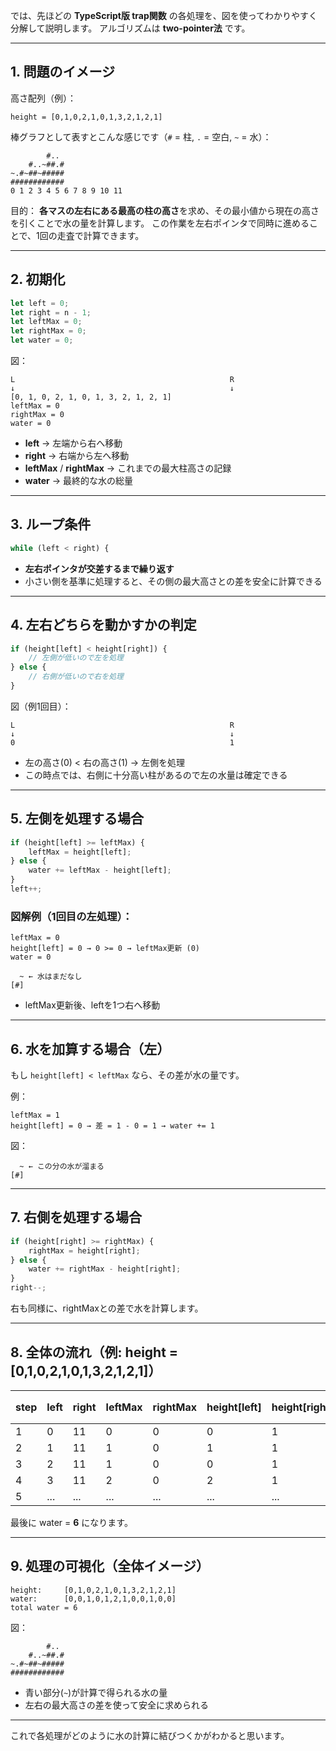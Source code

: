 では、先ほどの **TypeScript版 trap関数** の各処理を、図を使ってわかりやすく分解して説明します。
アルゴリズムは **two-pointer法** です。

---

## 1. 問題のイメージ

高さ配列（例）：

```
height = [0,1,0,2,1,0,1,3,2,1,2,1]
```

棒グラフとして表すとこんな感じです（`#` = 柱, `.` = 空白, `~` = 水）：

```
        #..
    #..~##.#
~.#~##~#####
############
0 1 2 3 4 5 6 7 8 9 10 11
```

目的：
**各マスの左右にある最高の柱の高さ**を求め、その最小値から現在の高さを引くことで水の量を計算します。
この作業を左右ポインタで同時に進めることで、1回の走査で計算できます。

---

## 2. 初期化

```typescript
let left = 0;
let right = n - 1;
let leftMax = 0;
let rightMax = 0;
let water = 0;
```

図：

```
L                                                R
↓                                                ↓
[0, 1, 0, 2, 1, 0, 1, 3, 2, 1, 2, 1]
leftMax = 0
rightMax = 0
water = 0
```

- **left** → 左端から右へ移動
- **right** → 右端から左へ移動
- **leftMax** / **rightMax** → これまでの最大柱高さの記録
- **water** → 最終的な水の総量

---

## 3. ループ条件

```typescript
while (left < right) {
```

- **左右ポインタが交差するまで繰り返す**
- 小さい側を基準に処理すると、その側の最大高さとの差を安全に計算できる

---

## 4. 左右どちらを動かすかの判定

```typescript
if (height[left] < height[right]) {
    // 左側が低いので左を処理
} else {
    // 右側が低いので右を処理
}
```

図（例1回目）：

```
L                                                R
↓                                                ↓
0                                                1
```

- 左の高さ(0) < 右の高さ(1) → 左側を処理
- この時点では、右側に十分高い柱があるので左の水量は確定できる

---

## 5. 左側を処理する場合

```typescript
if (height[left] >= leftMax) {
    leftMax = height[left];
} else {
    water += leftMax - height[left];
}
left++;
```

### 図解例（1回目の左処理）：

```
leftMax = 0
height[left] = 0 → 0 >= 0 → leftMax更新 (0)
water = 0
```

```
  ~ ← 水はまだなし
[#]
```

- leftMax更新後、leftを1つ右へ移動

---

## 6. 水を加算する場合（左）

もし `height[left] < leftMax` なら、その差が水の量です。

例：

```
leftMax = 1
height[left] = 0 → 差 = 1 - 0 = 1 → water += 1
```

図：

```
  ~ ← この分の水が溜まる
[#]
```

---

## 7. 右側を処理する場合

```typescript
if (height[right] >= rightMax) {
    rightMax = height[right];
} else {
    water += rightMax - height[right];
}
right--;
```

右も同様に、rightMaxとの差で水を計算します。

---

## 8. 全体の流れ（例: height = \[0,1,0,2,1,0,1,3,2,1,2,1]）

| step | left | right | leftMax | rightMax | height\[left] | height\[right] | water増分 | water合計 |
| ---- | ---- | ----- | ------- | -------- | ------------- | -------------- | --------- | --------- |
| 1    | 0    | 11    | 0       | 0        | 0             | 1              | 0         | 0         |
| 2    | 1    | 11    | 1       | 0        | 1             | 1              | 0         | 0         |
| 3    | 2    | 11    | 1       | 0        | 0             | 1              | 1         | 1         |
| 4    | 3    | 11    | 2       | 0        | 2             | 1              | 0         | 1         |
| 5    | ...  | ...   | ...     | ...      | ...           | ...            | ...       | ...       |

最後に water = **6** になります。

---

## 9. 処理の可視化（全体イメージ）

```
height:     [0,1,0,2,1,0,1,3,2,1,2,1]
water:      [0,0,1,0,1,2,1,0,0,1,0,0]
total water = 6
```

図：

```
        #..
    #..~##.#
~.#~##~#####
############
```

- 青い部分(`~`)が計算で得られる水の量
- 左右の最大高さの差を使って安全に求められる

---

これで各処理がどのように水の計算に結びつくかがわかると思います。
